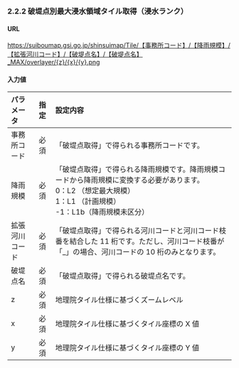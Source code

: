 ### 2.2.2 破堤点別最大浸水領域タイル取得（浸水ランク）

#### URL
https://suiboumap.gsi.go.jp/shinsuimap/Tile/【事務所コード】/【降雨規模】/【拡張河川コード】/【破堤点名】/【破堤点名】_MAX/overlayer/{z}/{x}/{y}.png

#### 入力値

| パラメータ     | 指定 | 設定内容                                                                                                                                                                                                                             |
| :------------- | :--- | :----------------------------------------------------------------------------------------------------------------------------------------------------------------------------------------------------------------------------------- |
| 事務所コード   | 必須 | 「破堤点取得」で得られる事務所コードです。                                                                                                                                                                                             |
| 降雨規模       | 必須 | 「破堤点取得」で得られる降雨規模です。降雨規模コードから降雨規模に変換する必要があります。<br>0：L2 （想定最大規模）<br>1：L1 （計画規模）<br>-1：L1b（降雨規模未区分）                                                                             |
| 拡張河川コード | 必須 | 「破堤点取得」で得られる河川コードと河川コード枝番を結合した 11 桁です。ただし、河川コード枝番が「\_」の場合、河川コードの 10 桁のみとなります。                                                                                                         |
| 破堤点名       | 必須 | 「破堤点取得」で得られる破堤点名です。                                                                                                                                                                                                 |
| z              | 必須 | 地理院タイル仕様に基づくズームレベル                                                                                                                                                                                                 |
| x              | 必須 | 地理院タイル仕様に基づくタイル座標の X 値                                                                                                                                                                                              |
| y              | 必須 | 地理院タイル仕様に基づくタイル座標の Y 値                                                                                                                                                                                              |

